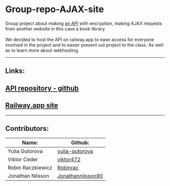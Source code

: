 # Group-repo-AJAX-site
Group project about making [an API](https://github.com/Jonathannilsson90/Group-repo-API) with encryption, making AJAX requests from another website in this case a book library.
<br>
<br>
We decided to host the API on railway.app to ease access for everyone involved in the project and to easier present out project to the class.
As well as to learn more about webhosting.


---


## Links:
## [API repository - github](https://github.com/Jonathannilsson90/Group-repo-API)
## [Railway.app site](https://group-repo-ajax-site-production.up.railway.app)

---

## Contributors:


|Name: |Github:    |
|-----------------|-----------| 
|Yulia Gutorova   |[yulia-gutorova](https://github.com/yulia-gutorova)           |
|Viktor Ceder     |[viktor472](https://github.com/viktor472)                    |
|Robin Raczkiewicz|[Robinrac](https://github.com/Robinrac)                      |           
|Jonathan Nilsson |[Jonathannilsson90](https://github.com/Jonathannilsson90/)   |           

